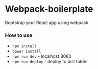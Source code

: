 Webpack-boilerplate
===============
Bootstrap your React app using webpack

### How to use

- `npm install`
- `bower install`
- `npm run dev` - localhost:8080
- `npm run deploy` - deploy to dist folder